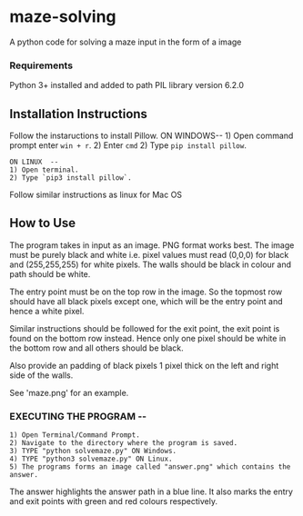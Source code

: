 # maze-solving
A python code for solving a maze input in the form of a image

### Requirements
Python 3+ installed and added to path
PIL library version 6.2.0

## Installation Instructions
Follow the instaructions to install Pillow.
    ON WINDOWS-- 
    1) Open command prompt enter `win + r`.
    2) Enter `cmd`
    2) Type `pip install pillow`.
           
    ON LINUX  -- 
    1) Open terminal.
    2) Type `pip3 install pillow`.

Follow similar instructions as linux for Mac OS

## How to Use

The program takes in input as an image. PNG format works best.
The image must be purely black and white i.e. pixel values must read (0,0,0) for black and (255,255,255) for white pixels.
The walls should be black in colour and path should be white.

The entry point must be on the top row in the image. So the topmost row should have all black pixels except one,
which will be the entry point and hence a white pixel.

Similar instructions should be followed for the exit point, the exit point is found on the bottom row instead.
Hence only one pixel should be white in the bottom row and all others should be black.

Also provide an padding of black pixels 1 pixel thick on the left and right side of the walls.

See 'maze.png' for an example.

### EXECUTING THE PROGRAM --
    1) Open Terminal/Command Prompt.
    2) Navigate to the directory where the program is saved.
    3) TYPE "python solvemaze.py" ON Windows.
    4) TYPE "python3 solvemaze.py" ON Linux.
    5) The programs forms an image called "answer.png" which contains the answer.

The answer highlights the answer path in a blue line. It also marks the entry and exit points with green and red colours respectively.
